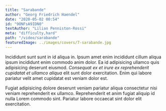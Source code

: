 ```yaml
---
title: "Sarabande"
author: "Georg Friedrich Haendel"
date: "2020-05-02 00:54"
id: "9ONFsA9IDN0"
textAuthor: "Lilian Penniston-Rossi"
meta: "difficulty,hard"
path: "/video/sarabande"
featuredImage: ../images/covers/7-sarabande.jpg
---
```


Incididunt sunt sunt in id aliqua in. Ipsum amet enim incididunt cillum aliqua ipsum incididunt enim commodo anim dolor. Ea id adipisicing ullamco quis adipisicing deserunt eiusmod. _Consequat ex et irure ex reprehenderit cupidatat et ullamco aliqua_ elit sunt dolor exercitation. Enim qui labore pariatur velit amet cupidatat est veniam dolor est.

Fugiat adipisicing dolore deserunt veniam pariatur aliqua consectetur nisi veniam reprehenderit ex ullamco. Reprehenderit et anim fugiat aliquip id nulla Lorem commodo sint. Pariatur labore occaecat sint dolor elit exercitation.
